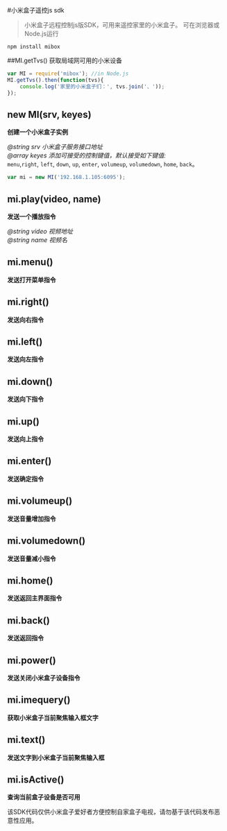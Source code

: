 #小米盒子遥控js sdk

>小米盒子远程控制js版SDK，可用来遥控家里的小米盒子。
>可在浏览器或Node.js运行

```shell
npm install mibox
```

##MI.getTvs()
获取局域网可用的小米设备
```javascript
var MI = require('mibox'); //in Node.js
MI.getTvs().then(function(tvs){
    console.log('家里的小米盒子们：', tvs.join('、'));
});
```


## new MI(srv, keyes)

**创建一个小米盒子实例**

*@string srv    小米盒子服务接口地址*  
*@array  keyes  添加可接受的控制键值，默认接受如下键值:*  
``menu``,``right``, ``left``, ``down``, ``up``, ``enter``, ``volumeup``, ``volumedown``, ``home``, ``back``。

```javascript
var mi = new MI('192.168.1.105:6095');
```

## mi.play(video, name)

**发送一个播放指令**

*@string video 视频地址*  
*@string name  视频名*

## mi.menu()
**发送打开菜单指令**

## mi.right()
**发送向右指令**

## mi.left()
**发送向左指令**

## mi.down()
**发送向下指令**

## mi.up()
**发送向上指令**

## mi.enter()
**发送确定指令**

## mi.volumeup()
**发送音量增加指令**

## mi.volumedown()
**发送音量减小指令**

## mi.home()
**发送返回主界面指令**

## mi.back()
**发送返回指令**

## mi.power()
**发送关闭小米盒子设备指令**

## mi.imequery()
**获取小米盒子当前聚焦输入框文字**

## mi.text()
**发送文字到小米盒子当前聚焦输入框**

## mi.isActive()
**查询当前盒子设备是否可用**


该SDK代码仅供小米盒子爱好者方便控制自家盒子电视，请勿基于该代码发布恶意性应用。
